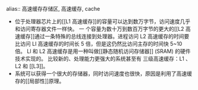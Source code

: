 alias:: 高速缓存存储区, 高速缓存, cache

- 位于处理器芯片上的[[L1 高速缓存]]的容量可以达到数万字节，访问速度几乎和访问寄存器文件一样快。
  一 个容量为数十万到数百万字节的更大的[[L2 高速缓存]]通过一条特殊的总线连接到处理器。进程访问 L2 高速缓存的时间要比访问 Ll 高速缓存的时间长 5 倍，但是这仍然比访问主存的时间快 5~10 倍。
  Ll 和 L2 高速缓存是用一种叫做[[静态随机访问存储器]] (SRAM) 的硬件技术实现的。
  比较新的、处理能力更强大的系统甚至有 三级高速缓存：L1 、L2 和 [[L3]]。
- 系统可以获得一个很大的存储器，同时访问速度也很快，原因是利用了高速缓存的[[局部性]]原理。